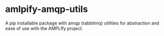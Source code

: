 # amlpify-amqp-utils
A pip installable package with amqp (rabbitmq) utilities for abstraction and ease of use with the AMPLIfy project.

